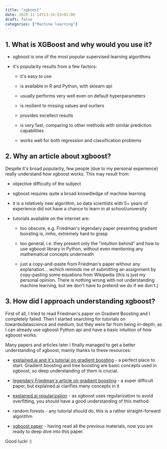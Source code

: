 ```yaml
---
title: "xgboost"
date: 2020-11-14T13:34:53+01:00
draft: false
categories: ["Machine learning"]
---
```


## 1. What is XGBoost and why would you use it?

- xgboost is one of the most popular supervised learning algorithms

- it's popularity results from a few factors:

    - it's easy to use

    - is available in R and Python, with sklearn api

    - usually performs very well even on default hyperparameters

    - is resilient to missing values and ourliers

    - provides excellect results

    - is very fast, comparing to other methods with similar prediction capabilities

    - works well for both regression and classification problems

## 2. Why an article about xgboost?

Despite it's broad popularity, few people (due to my personal experience) really understand how xgboost works. This may result from:

- objective difficulty of the subject

- xgboost requires quite a broad knowdledge of machine learning

- it is a relatively new algorithm, so data scientists with 5+ years of experience did not have a chance to learn in at school/university

- tutorials available on the internet are:

    - too obscure, e.g. Friedman's legendary paper presenting gradient boosting is, imho, extremely hard to grasp

    - too general, i.e. they present only the "intuition behind" and how to use xgboost library in Python, without even mentioning any mathematical concepts underneath

    - just a copy-and-paste from Friedman's paper withour any explanation... wchich reminds me of submitting an assignment by copy-pasting some equations from Wikipedia (this is just my personal opinion. There is nothing wrong with not understanding machine learning, but we don't have to pretend we do if we don't.)

## 3. How did I approach understanding xgboost?

First of all, I tried to read Friedman's paper on Gradient Boosting and I completely failed. Then I started searching for tutorials on towardsdatascience and medium, but they were far from being in-depth, as I can already use xgboost Python api and have a basic intuition of how xgboost works.

Many papers and articles later I finally managed to get a better understanding of xgboost, mainly thanks to these resources:

- [explained.ai and it's tutorial on gradient boosting](https://explained.ai/gradient-boosting/index.html) - a perfect place to start. Gradient boosting and tree boosting are basic concepts used in xgboost, so deep understanding of them is crucial.

- [legendary Friedman's article on gradient boosting](https://projecteuclid.org/euclid.aos/1013203451) - a super difficult paper, but explained.ai clarifies many concepts in it

- [explained.ai regularization](https://explained.ai/regularization/index.html) - as xgboost uses regularization to avoid overfitting, you should have a good understanding of this method

- random forests - any tutorial should do, this is a rather straight-forward algorithm

- [xgboost paper](https://arxiv.org/abs/1603.02754) - having read all the previous materials, now you are ready to deep dive into this paper. 

Good luck! :)
